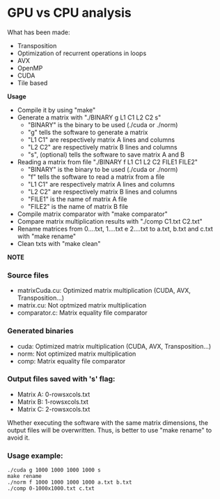 # GPU vs CPU analysis
What has been made:
- Transposition
- Optimization of recurrent operations in loops
- AVX
- OpenMP
- CUDA
- Tile based

**Usage**
- Compile it by using "make"
- Generate a matrix with "./BINARY g L1 C1 L2 C2 s"
  - "BINARY" is the binary to be used (./cuda or ./norm)
  - "g" tells the software to generate a matrix
  - "L1 C1" are respectively matrix A lines and columns
  - "L2 C2" are respectively matrix B lines and columns
  - "s", (optional) tells the software to save matrix A and B
- Reading a matrix from file "./BINARY f L1 C1 L2 C2 FILE1 FILE2"
  - "BINARY" is the binary to be used (./cuda or ./norm)
  - "f" tells the software to read a matrix from a file
  - "L1 C1" are respectively matrix A lines and columns
  - "L2 C2" are respectively matrix B lines and columns
  - "FILE1" is the name of matrix A file
  - "FILE2" is the name of matrix B file
- Compile matrix comparator with "make comparator"
- Compare matrix multiplication results with  "./comp C1.txt C2.txt"
- Rename matrices from 0....txt, 1....txt e  2....txt to a.txt, b.txt and c.txt with "make rename"
- Clean txts with "make clean"

**NOTE**
### Source files
- matrixCuda.cu: Optimized matrix multiplication (CUDA, AVX, Transposition...)
- matrix.cu: Not optmized matrix multiplication
- comparator.c: Matrix equality file comparator

### Generated binaries
- cuda: Optimized matrix multiplication (CUDA, AVX, Transposition...)
- norm: Not optimized matrix multiplication
- comp: Matrix equality file comparator

### Output files saved with 's' flag:
- Matrix A: 0-rowsxcols.txt
- Matrix B: 1-rowsxcols.txt
- Matrix C: 2-rowsxcols.txt

Whether executing the software with the same matrix dimensions, the output files will be overwritten.
Thus, is better to use "make rename" to avoid it.

### Usage example:
```
./cuda g 1000 1000 1000 1000 s
make rename
./norm f 1000 1000 1000 1000 a.txt b.txt
./comp 0-1000x1000.txt c.txt
```
